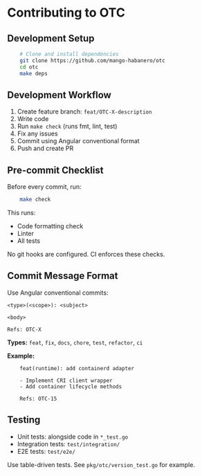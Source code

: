 # Contributing to OTC

## Development Setup

```bash
    # Clone and install dependencies
    git clone https://github.com/mango-habanero/otc
    cd otc
    make deps
```

## Development Workflow

1. Create feature branch: `feat/OTC-X-description`
2. Write code
3. Run `make check` (runs fmt, lint, test)
4. Fix any issues
5. Commit using Angular conventional format
6. Push and create PR

## Pre-commit Checklist

Before every commit, run:
```bash
    make check
```

This runs:
- Code formatting check
- Linter
- All tests

No git hooks are configured. CI enforces these checks.

## Commit Message Format

Use Angular conventional commits:

```
<type>(<scope>): <subject>

<body>

Refs: OTC-X
```

**Types:** `feat`, `fix`, `docs`, `chore`, `test`, `refactor`, `ci`

**Example:**
```text
    feat(runtime): add containerd adapter
    
    - Implement CRI client wrapper
    - Add container lifecycle methods
    
    Refs: OTC-15
```

## Testing

- Unit tests: alongside code in `*_test.go`
- Integration tests: `test/integration/`
- E2E tests: `test/e2e/`

Use table-driven tests. See `pkg/otc/version_test.go` for example.